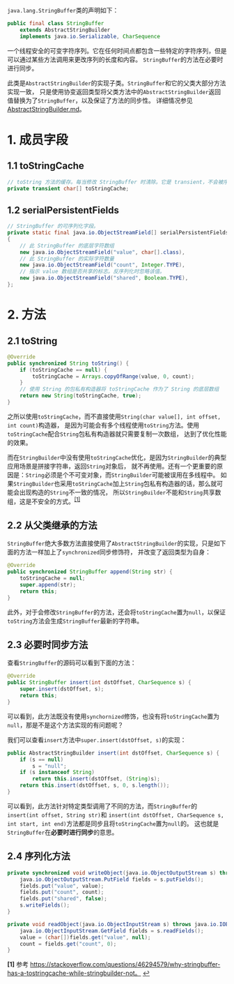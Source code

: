 `java.lang.StringBuffer`类的声明如下：
```java
public final class StringBuffer
    extends AbstractStringBuilder
    implements java.io.Serializable, CharSequence
```
一个线程安全的可变字符序列。它在任何时间点都包含一些特定的字符序列，但是可以通过某些方法调用来更改序列的长度和内容。
`StringBuffer`的方法在必要时进行同步。

此类是`AbstractStringBuilder`的实现子类。`StringBuffer`和它的父类大部分方法实现一致，
只是使用协变返回类型将父类方法中的`AbstractStringBuilder`返回值替换为了`StringBuffer`，以及保证了方法的同步性。
详细情况参见[AbstractStringBuilder.md][abstract-string-builder]。

# 1. 成员字段

## 1.1 toStringCache
```java
// toString 方法的缓存。每当修改 StringBuffer 时清除。它是 transient，不会被序列化
private transient char[] toStringCache;
```

## 1.2 serialPersistentFields
```java
// StringBuffer 的可序列化字段。
private static final java.io.ObjectStreamField[] serialPersistentFields =
{
    // 此 StringBuffer 的底层字符数组
    new java.io.ObjectStreamField("value", char[].class),
    // 此 StringBuffer 的实际字符数量
    new java.io.ObjectStreamField("count", Integer.TYPE),
    // 指示 value 数组是否共享的标志。反序列化时忽略该值。
    new java.io.ObjectStreamField("shared", Boolean.TYPE),
};
```

# 2. 方法

## 2.1 toString
```java
@Override
public synchronized String toString() {
    if (toStringCache == null) {
        toStringCache = Arrays.copyOfRange(value, 0, count);
    }
    // 使用 String 的包私有构造器将 toStringCache 作为了 String 的底层数组
    return new String(toStringCache, true);
}
```
之所以使用`toStringCache`，而不直接使用`String(char value[], int offset, int count)`构造器，
是因为可能会有多个线程使用`toString`方法。使用`toStringCache`配合`String`包私有构造器就只需要复制一次数组，
达到了优化性能的效果。

而在`StringBuilder`中没有使用`toStringCache`优化，是因为`StringBuilder`的典型应用场景是拼接字符串，返回`String`对象后，
就不再使用。还有一个更重要的原因是：`String`必须是个不可变对象，而`StringBuilder`可能被误用在多线程中。
如果`StringBuilder`也采用`toStringCache`加上`String`包私有构造器的话，那么就可能会出现构造的`String`不一致的情况，
所以`StringBuilder`不能和`String`共享数组，这是不安全的方式。<sup id="a1">[\[1\]](#f1)</sup>

## 2.2 从父类继承的方法

`StringBuffer`绝大多数方法直接使用了`AbstractStringBuilder`的实现，只是如下面的方法一样加上了`synchronized`同步修饰符，
并改变了返回类型为自身：
```java
@Override
public synchronized StringBuffer append(String str) {
    toStringCache = null;
    super.append(str);
    return this;
}
```
此外，对于会修改`StringBuffer`的方法，还会将`toStringCache`置为`null`，以保证`toString`方法会生成`StringBuffer`最新的字符串。

## 2.3 必要时同步方法

查看`StringBuffer`的源码可以看到下面的方法：
```java
@Override
public StringBuffer insert(int dstOffset, CharSequence s) {
    super.insert(dstOffset, s);
    return this;
}
```
可以看到，此方法既没有使用`synchornized`修饰，也没有将`toStringCache`置为`null`，那是不是这个方法实现的有问题呢？

我们可以查看`insert`方法中`super.insert(dstOffset, s)`的实现：
```java
public AbstractStringBuilder insert(int dstOffset, CharSequence s) {
    if (s == null)
        s = "null";
    if (s instanceof String)
        return this.insert(dstOffset, (String)s);
    return this.insert(dstOffset, s, 0, s.length());
}
```
可以看到，此方法针对特定类型调用了不同的方法，而`StringBuffer`的`insert(int offset, String str)`和
`insert(int dstOffset, CharSequence s, int start, int end)`方法都是同步且将`toStringCache`置为`null`的。
这也就是`StringBuffer`在**必要时进行同步**的意思。

## 2.4 序列化方法
```java
private synchronized void writeObject(java.io.ObjectOutputStream s) throws java.io.IOException {
    java.io.ObjectOutputStream.PutField fields = s.putFields();
    fields.put("value", value);
    fields.put("count", count);
    fields.put("shared", false);
    s.writeFields();
}

private void readObject(java.io.ObjectInputStream s) throws java.io.IOException, ClassNotFoundException {
    java.io.ObjectInputStream.GetField fields = s.readFields();
    value = (char[])fields.get("value", null);
    count = fields.get("count", 0);
}
```
<!-- TODO: 弄懂 ObjectStreamField 和序列化的关系 -->


[abstract-string-builder]: AbstractStringBuilder.md

<b id="f1">\[1\]</b> 参考 https://stackoverflow.com/questions/46294579/why-stringbuffer-has-a-tostringcache-while-stringbuilder-not。 [↩](#a1)